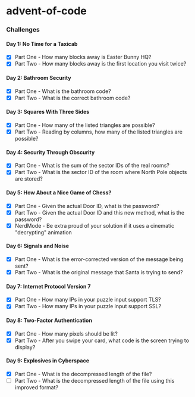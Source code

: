 # advent-of-code

### Challenges
#### Day 1: No Time for a Taxicab
- [x] Part One - How many blocks away is Easter Bunny HQ?
- [x] Part Two - How many blocks away is the first location you visit twice?

#### Day 2: Bathroom Security
- [x] Part One - What is the bathroom code?
- [x] Part Two - What is the correct bathroom code?

#### Day 3: Squares With Three Sides
- [x] Part One - How many of the listed triangles are possible?
- [x] Part Two - Reading by columns, how many of the listed triangles are possible?

#### Day 4: Security Through Obscurity
- [x] Part One - What is the sum of the sector IDs of the real rooms?
- [x] Part Two - What is the sector ID of the room where North Pole objects are stored?

#### Day 5: How About a Nice Game of Chess?
- [x] Part One - Given the actual Door ID, what is the password?
- [x] Part Two - Given the actual Door ID and this new method, what is the password?
- [x] NerdMode - Be extra proud of your solution if it uses a cinematic "decrypting" animation

#### Day 6: Signals and Noise
- [x] Part One - What is the error-corrected version of the message being sent?
- [x] Part Two - What is the original message that Santa is trying to send?

#### Day 7: Internet Protocol Version 7
- [x] Part One - How many IPs in your puzzle input support TLS?
- [x] Part Two - How many IPs in your puzzle input support SSL?

#### Day 8: Two-Factor Authentication
- [x] Part One - How many pixels should be lit?
- [x] Part Two - After you swipe your card, what code is the screen trying to display?

#### Day 9: Explosives in Cyberspace
- [x] Part One - What is the decompressed length of the file?
- [ ] Part Two - What is the decompressed length of the file using this improved format?